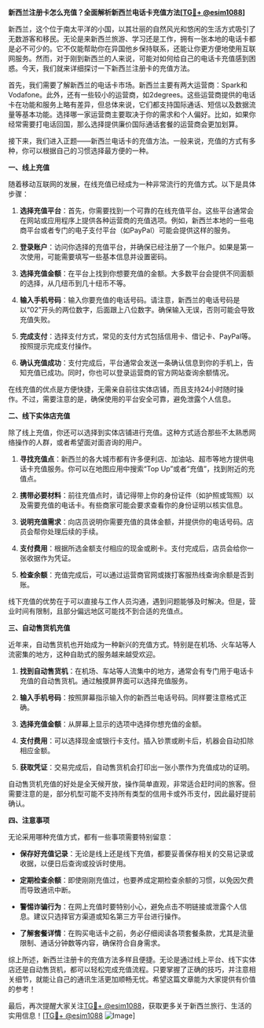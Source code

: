 **新西兰注册卡怎么充值？全面解析新西兰电话卡充值方法[[TG💪+ @esim1088](https://t.me/s/esim1088)]**

新西兰，这个位于南太平洋的小国，以其壮丽的自然风光和悠闲的生活方式吸引了无数游客和移民。无论是来新西兰旅游、学习还是工作，拥有一张本地的电话卡都是必不可少的。它不仅能帮助你在异国他乡保持联系，还能让你更方便地使用互联网服务。然而，对于刚到新西兰的人来说，可能对如何给自己的电话卡充值感到困惑。今天，我们就来详细探讨一下新西兰注册卡的充值方法。

首先，我们需要了解新西兰的电话卡市场。新西兰主要有两大运营商：Spark和Vodafone。此外，还有一些较小的运营商，如2degrees。这些运营商提供的电话卡在功能和服务上略有差异，但总体来说，它们都支持国际通话、短信以及数据流量等基本功能。选择哪一家运营商主要取决于你的需求和个人偏好。比如，如果你经常需要打电话回国，那么选择提供廉价国际通话套餐的运营商会更加划算。

接下来，我们进入正题——新西兰电话卡的充值方法。一般来说，充值的方式有多种，你可以根据自己的习惯选择最方便的一种。

**一、线上充值**

随着移动互联网的发展，在线充值已经成为一种非常流行的充值方式。以下是具体步骤：

1. **选择充值平台**：首先，你需要找到一个可靠的在线充值平台。这些平台通常会在网站或应用程序上提供各种运营商的充值选项。例如，新西兰本地的一些电商平台或者专门的电子支付平台（如PayPal）可能会提供这样的服务。

2. **登录账户**：访问你选择的充值平台，并确保已经注册了一个账户。如果是第一次使用，可能需要填写一些基本信息并设置密码。

3. **选择充值金额**：在平台上找到你想要充值的金额。大多数平台会提供不同面额的选择，从几纽币到几十纽币不等。

4. **输入手机号码**：输入你要充值的电话号码。请注意，新西兰的电话号码是以“02”开头的两位数字，后面跟上八位数字。确保输入无误，否则可能会导致充值失败。

5. **完成支付**：选择支付方式，常见的支付方式包括信用卡、借记卡、PayPal等。按照提示完成支付操作。

6. **确认充值成功**：支付完成后，平台通常会发送一条确认信息到你的手机上，告知充值已成功。同时，你也可以登录运营商的官方网站查询余额情况。

在线充值的优点是方便快捷，无需亲自前往实体店铺，而且支持24小时随时操作。不过，需要注意的是，确保使用的平台安全可靠，避免泄露个人信息。

**二、线下实体店充值**

除了线上充值，你还可以选择到实体店铺进行充值。这种方式适合那些不太熟悉网络操作的人群，或者希望面对面咨询的用户。

1. **寻找充值点**：新西兰的各大城市都有许多便利店、加油站、超市等地方提供电话卡充值服务。你可以在地图应用中搜索“Top Up”或者“充值”，找到附近的充值点。

2. **携带必要材料**：前往充值点时，请记得带上你的身份证件（如护照或驾照）以及需要充值的电话卡。有些商家可能会要求查看你的身份证明以核实信息。

3. **说明充值需求**：向店员说明你需要充值的具体金额，并提供你的电话号码。店员会帮你处理后续的手续。

4. **支付费用**：根据所选金额支付相应的现金或刷卡。支付完成后，店员会给你一张收据作为凭证。

5. **检查余额**：充值完成后，可以通过运营商官网或拨打客服热线查询余额是否到账。

线下充值的优势在于可以直接与工作人员沟通，遇到问题能够及时解决。但是，营业时间有限制，且部分偏远地区可能找不到合适的充值点。

**三、自动售货机充值**

近年来，自动售货机也开始成为一种新兴的充值方式。特别是在机场、火车站等人流密集的地方，这种自助式的服务越来越受欢迎。

1. **找到自动售货机**：在机场、车站等人流集中的地方，通常会有专门用于电话卡充值的自动售货机。通过触摸屏界面可以选择充值服务。

2. **输入手机号码**：按照屏幕指示输入你的新西兰电话号码。同样要注意格式正确。

3. **选择充值金额**：从屏幕上显示的选项中选择你想充值的金额。

4. **支付费用**：可以选择现金或银行卡支付。插入钞票或刷卡后，机器会自动扣除相应金额。

5. **获取凭证**：交易完成后，自动售货机会打印出一张小票作为充值成功的证明。

自动售货机充值的好处是全天候开放，操作简单直观，非常适合赶时间的旅客。但需要注意的是，部分机型可能不支持所有类型的信用卡或外币支付，因此最好提前确认。

**四、注意事项**

无论采用哪种充值方式，都有一些事项需要特别留意：

- **保存好充值记录**：无论是线上还是线下充值，都要妥善保存相关的交易记录或收据，以便日后查询或投诉时使用。
  
- **定期检查余额**：即使刚刚充值过，也要养成定期检查余额的习惯，以免因欠费而导致通讯中断。

- **警惕诈骗行为**：在网上充值时要特别小心，避免点击不明链接或泄露个人信息。建议只选择官方渠道或知名第三方平台进行操作。

- **了解套餐详情**：在购买电话卡之前，务必仔细阅读各项套餐条款，尤其是流量限制、通话分钟数等内容，确保符合自身需求。

综上所述，新西兰注册卡的充值方法多样且便捷。无论是通过线上平台、线下实体店还是自动售货机，都可以轻松完成充值流程。只要掌握了正确的技巧，并注意相关细节，就能让自己的通讯生活更加顺畅无忧。希望这篇文章能为大家提供有价值的参考！

最后，再次提醒大家关注[TG💪+ @esim1088](https://t.me/s/esim1088)，获取更多关于新西兰旅行、生活的实用信息！[[TG💪+ @esim1088](https://t.me/s/esim1088) ![Image](https://i.postimg.cc/4NQfJmqS/Snipaste-2025-05-13-00-14-12.png)]
